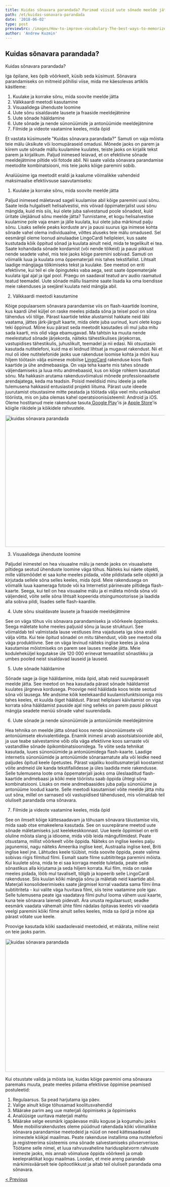 ```yaml
---
title: Kuidas sõnavara parandada? Parimad viisid uute sõnade meelde jätmiseks
path: /et/kuidas-sonavara-parandada
date: '2018-06-02'
type: post
previewSrc: /images/How-to-improve-vocabulary-The-best-ways-to-memorize-new-words.jpg
author: 'Andrew Kuzmin'
---
```

## Kuidas sõnavara parandada?
Kuidas sõnavara parandada?

Iga õpilane, kes õpib võõrkeelt, küsib seda küsimust. Sõnavara parandamiseks on mitmeid põhilisi viise, mida me käesolevas artiklis käsitleme:
1. Kuulake ja korrake sõnu, mida soovite meelde jätta
2. Välkkaardi meetodi kasutamine
3. Visuaalidega ühenduste loomine
4. Uute sõnu sisaldavate lausete ja fraaside meeldejätmine
5. Uute sõnade hääldamine
6. Uute sõnade ja nende sünonüümide ja antonüümide meeldejätmine
7. Filmide ja videote vaatamine keeles, mida õpid

Et vastata küsimusele "Kuidas sõnavara parandada?" Samuti on vaja mõista teie mälu üksikute või loomupäraseid omadusi. Mõnede jaoks on parem ja kiirem uute sõnade mällu kuulamine kuulates, teiste jaoks on kirjalik tekst parem ja kirjalikum. Paljud inimesed leiavad, et on efektiivne sõnade meeldejätmine piltide või fotode abil. Nii saate valida sõnavara parandamise meetodite kombinatsiooni, mis teie jaoks kõige paremini sobib.

Analüüsime iga meetodit eraldi ja kaalume võimalikke vahendeid maksimaalse efektiivsuse saavutamiseks:

1. Kuulake ja korrake sõnu, mida soovite meelde jätta

Paljud inimesed mäletavad sageli kuulamise abil kõige paremini uusi sõnu.
Saate leida hulgaliselt helisalvestisi, mis võivad õppimaterjalist uusi sõnu mängida, kuid mis siis, kui olete juba salvestanud poole sõnadest, kuid üritate ülejäänud sõnu meelde jätta? Tunnistame, et kogu helisalvestise kuulamine pole vaja enam ja jälle kuulata, kui olete juba märkinud palju sõnu. Lisaks sellele peaks korduste arv ja pausi suurus iga inimese kohta sõnade vahel olema individuaalne, võttes aluseks teie mälu omadused.
Sel eesmärgil oleme loonud ainulaadse LingoCardi helipleieri, kus saate kustutada kõik õppitud sõnad ja kuulata ainult neid, mida te tegelikult ei tea. Saate kohandada sõnade kordamist (või nende tõlkeid) ja pausi pikkust nende seadete vahel, mis teie jaoks kõige paremini sobivad.
Samuti on võimalik luua ja kuulata oma õppematerjali mis tahes tekstifailist. Lihtsalt laadige mängijaga tõlkimiseks tekst ja kuulake.
See meetod on eriti efektiivne, kui teil ei ole õpinguteks vaba aega, sest saate õppematerjale kuulata igal ajal ja igal pool.
Praegu on saadaval teatud arv audio raamatud teatud teemadel. Uute sõnade mällu lisamine saate lisada ka oma loendisse meie rakenduses ja seejärel kuulata neid mängija abil.

2. Välkkaardi meetodi kasutamine

Kõige populaarsem sõnavara parandamise viis on flash-kaartide loomine, kus kaardi ühel küljel on raske meeles pidada sõna ja teisel pool on sõna tähendus või tõlge.
Pärast kaartide tekke alustamist hakkate neid läbi vaatama, jättes järk-järgult kaarte, mida olete juba uurinud, kuni olete kogu teki õppinud.
Mõne kuu pärast seda meetodit kasutades oli mul juba mitu sada kaarti, mis olid väga ebamugavad.
Ma tahtsin ka muuta nende meelestatud sõnade järjekorda, näiteks tähestikulises järjekorras, vastupidises tähestikulis, juhuslikult, teemadel ja nii edasi.
Nii otsustasin kasutada nutitelefoni, kuid ma ei leidnud lihtsat ja mugavat rakendust. Nii et mul oli idee nutitelefonide jaoks uue rakenduse loomise kohta ja mõni kuu hiljem töötasin välja esimese mobiilse <a href="https://lingocard.com" target="_blank" rel="noopener">LingoCard</a> rakenduse koos flash kaartide ja ühe andmebaasiga. On vaja teha kaarte mis tahes sõnade väljendamiseks ja luua mitu andmebaasid, kus on kõige rohkem kasutatud sõnu. Ma hakkasin arutama rakendusvõimalusi mõnede professionaalsete arendajatega, keda ma teadsin. Poisid meeldisid minu ideele ja selle tulemusena hakkasid entusiastid projekti liituma. Pärast uute ideede juurutamist otsustasime mitte peatada ja töötada välja veel mitu unikaalset tööriista, mis on juba olemas kahel operatsioonisüsteemil: Android ja iOS. Oleme hostitanud meie rakenduse tasuta<a href="https://play.google.com/store/apps/details?id=com.lingocard.lingocard" target="_blank" rel="noopener"> Google Play</a>'is ja <a href="https://itunes.apple.com/us/app/lingocard/id1217076835?mt=8" target="_blank" rel="noopener">Apple Store</a>'is kõigile riikidele ja kõikidele rahvustele.

<img class="aligncenter wp-image-7043" src="../images/2018/05/flash-card-Just-develop.png" alt="kuidas sõnavara parandada" width="625" height="417" />

3. Visuaalidega ühenduste loomine

Paljudel inimestel on hea visuaalne mälu ja nende jaoks on visuaalsete piltidega seotud ühenduste loomine väga tõhus. Näiteks kui näete objekti, mille välismõõdet ei saa kohe meeles pidada, võite pildistada selle objekti ja kirjutada sellele sõna selles keeles, mida õpid.
Meie rakendusega on võimalik luua kaameraga fotode või ka Internetist pärinevate piltidega flash-kaarte.
Seega, kui teil on hea visuaalne mälu ja ei mäleta mõnda sõna või väljendeid, võite selle sõna lihtsalt kopeerida otsingumootorisse ja laadida alla sobiva pildi, lisades selle flash-kaardile.

4. Uute sõnu sisaldavate lausete ja fraaside meeldejätmine

See on väga tõhus viis sõnavara parandamiseks ja võõrkeele õppimiseks. Seega mäletate kohe meeles paljusid sõnu ja lause struktuuri. See võimaldab teil valmistada lause vestluses ilma vajaduseta iga sõna eraldi välja võtta.
Kui teie õpitud sõnadel on mitu tähendust, võib see meetod olla väga produktiivne. See on väga levinud näiteks inglise keeles ja sõna kasutamise mõistmiseks on parem see lauses meelde jätta.
Meie koduleheküljel kogutakse üle 120 000 erinevat temaatilist sõnastikku ja umbes pooled neist sisaldavad lauseid ja lauseid.

5. Uute sõnade hääldamine

Sõnade sage ja õige hääldamine, mida õpid, aitab neid suurepäraselt meelde jätta.
See meetod on hea kasutada pärast sõnade hääldamist kuulates järgneva kordusega.
Proovige neid hääldada koos teiste seotud sõna või lausega.
Me andsime kõik keelekaardid kuulamisfunktsiooniga mis tahes keeles, et kuulda õiget hääldust.
Pärast heliplaani käivitamist on viga korrata sõna hääldamist pauside ajal ning selleks on parem pausi pikkust mängija seadete menüü sõnade vahel suurendada.

6. Uute sõnade ja nende sünonüümide ja antonüümide meeldejätmine

Hea tehnika on meelde jätta sõnad koos nende sünonüümsete või antonüümsete ekvivalentidega.
Enamik inimesi arvab assotsiatsioonide abil, ja uue teabe salvestamine võib olla väga efektiivne koos sarnaste või vastandlike sõnade õpikombinatsioonidega.
Te võite seda tehnikat kasutada, luues sünonüümide ja antonüümidega flash-kaarte.
Laadige internetis sünonüümide ja antonüümide sõnaraamatute alla või leidke need paljudes õpitud keele õpetustes. Pärast vajaliku koolitusmaterjali koostamist võite andmeid üle kanda tekstifailidesse ja üles laadida meie rakendusse. Selle tulemusena loote oma õppematerjali jaoks oma üleslaaditud flash-kaartide andmebaasi ja kõiki meie tööriistu saab õppida ühtegi sõna kombinatsiooni.
Lisaks on meie andmebaasides juba palju sünonüüme ja antonüüme loodud kaarte.
Selle meetodi kasutamisel võite meelde jätta mitu uut sõna, millel on sarnased või vastupidised tähendused, mis võimaldab teil oluliselt parandada oma sõnavara.

7. Filmide ja videote vaatamine keeles, mida õpid

See on ilmselt kõige kättesaadavam ja tõhusam sõnavara täiustamise viis, mida saab otse emakeelena kasutada.
See on suurepärane meetod uute sõnade mäletamiseks just keelekeskkonnast. Uue keele õppimisel on eriti oluline mõista slang ja idioome, mida võib leida mängufilmidest.
Peate otsustama, millist võõrkeelt võite õppida. Näiteks on inglise keeles palju jagunemisi, nagu näiteks Ameerika inglise keel, Austraalia inglise keel, Briti inglise keel jne. Lähtudes keele tüübist, mida soovite õppida, peate valima sobivas riigis filmitud filmi.
Esmalt saate filme subtiitritega paremini mõista. Kui kuulete sõna, mida te ei saa korraga meelde tuletada, peate selle sõnastikus alla kirjutama ja seda hiljem korrata.
Kui film, mida on raske meeles pidada, lööb mul tavaliselt, tõlgib ja kopeerib selle LingoCardi rakendusse. Siis kuulan kõiki mängija sõnu ja mäletab neid kaartide abil.
Materjali konsolideerimiseks saate järgmisel korral vaadata sama filmi ilma subtiitriteta - kui valite väga huvitava filmi, siis teine ​​vaatamine pole igav.
Selle tulemusena peate iga vaadatava filmi puhul looma vähem uusi kaarte, kuna teie sõnavara laieneb pidevalt.
Ära unusta regulaarsust; seadke eesmärk vaadata vähemalt ühte filmi nädalas õpitavas keeles või vaadata veelgi paremini kõiki filme ainult selles keeles, mida sa õpid ja mõne aja pärast võtate uue keele.

Proovige kasutada kõiki saadaolevaid meetodeid, et määrata, milline neist on teie jaoks parim.

<img class="aligncenter wp-image-7582" src="../images/2018/05/learn-foreign-language.jpg" alt="kuidas sõnavara parandada" width="720" height="421" />

Kui otsustate valida ja mõista ise, kuidas kõige paremini oma sõnavara paremaks muuta, peate meeles pidama efektiivse õppimise peamised postuleetid:
1. Regulaarsus. Sa pead harjutama iga päev.
2. Valige ainult kõige tõhusamad koolitusvahendid
3. Määrake parim aeg uue materjali õppimiseks ja õppimiseks
4. Analüüsige uuritava materjali mahtu
5. Määrake selge eesmärk igapäevase mälu koguse ja kogumahu jaoks
Meie mobiilisrakendustes oleme püüdnud rakendada kõiki võimalikke sõnavara parandamise meetodeid ja nüüd on need kättesaadavad inimestele kõikjal maailmas. Peate rakenduse installima oma nutitelefoni ja registreerima süsteemis oma sõnade salvestamiseks pilvserverisse.
Töötame selle nimel, et luua rahvusvaheline haridusplatvorm rahvuste inimeste jaoks, mis annab võimaluse õppida võõrkeeli ja omab keelepraktikat kogu maailmas. Loodan, et meie areng parandab märkimisväärselt teie õpitootlikkust ja aitab teil oluliselt parandada oma sõnavara.

<a href="/et/flashkaardid">< Previous</a>
